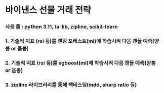 # 바이낸스 선물 거래 전략 

### 사용 툴 : python 3.11, ta-lib, zipline, scikit-learn

### 1. 기술적 지표 (rsi 등)를 랜덤 포레스트(ml)에 학습시켜 다음 캔들 예측(양봉 or 음봉)
### 2. 기술적 지표 (rsi 등)를 xgboost(ml)에 학습시켜 다음 캔들 예측(양봉 or 음봉)
### 3. zipline 라이브러리를 통해 백테스팅(mdd, sharp ratio 등) 
